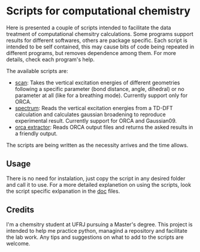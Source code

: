 # Scripts for computational chemistry

Here is presented a couple of scripts intended to facilitate the data treatment of computational chemsitry calculations. Some programs support results for different softwares, others are package specific. Each script is intended to be self contained, this may cause bits of code being repeated in different programs, but removes dependence among them. For more details, check each program's help.

The available scripts are:
- [scan](./doc/scan.md): Takes the vertical excitation energies of different geometries following a specific parameter (bond distance, angle, dihedral) or no parameter at all (like for a breathing mode). Currently support only for ORCA.
- [spectrum](./doc/spectrum.md): Reads the vertical excitation energies from a TD-DFT calculation and calculates gaussian broadening to reproduce experimental result. Currently support for ORCA and Gaussian09.
- [orca extractor](./doc/orca_extractor.md): Reads ORCA output files and returns the asked results in a friendly output.

The scripts are being written as the necessity arrives and the time allows.

## Usage

There is no need for instalation, just copy the script in any desired folder and call it to use. For a more detailed explanetion on using the scripts, look the script specific exlpanation in the [doc](./doc) files.

## Credits

I'm a chemsitry student at UFRJ pursuing a Master's degree. This project is intended to help me practice python, managind a repository and facilitate the lab work. Any tips and suggestions on what to add to the scripts are welcome.